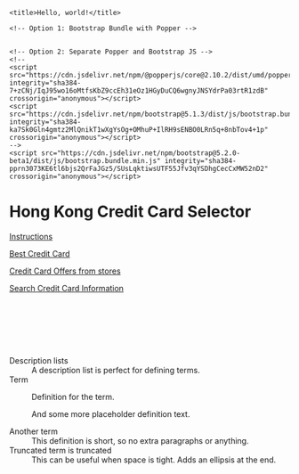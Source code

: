 <!doctype html>

<html lang="en">
  <head>
    <!-- Required meta tags -->
    <meta charset="utf-8">
    <meta name="viewport" content="width=device-width, initial-scale=1">
    <!-- Bootstrap CSS -->
    <link href="https://cdn.jsdelivr.net/npm/bootstrap@5.2.0-beta1/dist/css/bootstrap.min.css" rel="stylesheet" integrity="sha384-0evHe/X+R7YkIZDRvuzKMRqM+OrBnVFBL6DOitfPri4tjfHxaWutUpFmBp4vmVor" crossorigin="anonymous">

    <title>Hello, world!</title>
  </head>

  <body>
    <!-- Optional JavaScript; choose one of the two! -->

    <!-- Option 1: Bootstrap Bundle with Popper -->
    
	
	<!-- Option 2: Separate Popper and Bootstrap JS -->
    <!--
    <script src="https://cdn.jsdelivr.net/npm/@popperjs/core@2.10.2/dist/umd/popper.min.js" integrity="sha384-7+zCNj/IqJ95wo16oMtfsKbZ9ccEh31eOz1HGyDuCQ6wgnyJNSYdrPa03rtR1zdB" crossorigin="anonymous"></script>
    <script src="https://cdn.jsdelivr.net/npm/bootstrap@5.1.3/dist/js/bootstrap.bundle.min.js" integrity="sha384-ka7Sk0Gln4gmtz2MlQnikT1wXgYsOg+OMhuP+IlRH9sENBO0LRn5q+8nbTov4+1p" crossorigin="anonymous"></script>
    -->
    <script src="https://cdn.jsdelivr.net/npm/bootstrap@5.2.0-beta1/dist/js/bootstrap.bundle.min.js" integrity="sha384-pprn3073KE6tl6bjs2QrFaJGz5/SUsLqktiwsUTF55Jfv3qYSDhgCecCxMW52nD2" crossorigin="anonymous"></script>
	
  <div class="container py-4">
    <div class="p-5 mb-4 bg-light rounded-3">
      <div class="container-fluid py-5">
        <h1 class="display-5 fw-bold">Hong Kong Credit Card Selector</h1>
      </div>
    </div>
	  
	  
  <div class="row">
    <div class="col-sm-3">
      <a href="Instructions.php" class="btn btn-info">Instructions</a></p>
  </div>
    <div class="col-sm-3">
      <p><a href="Best_Credit_Card.php" class="btn btn-warning">Best Credit Card</a></p>
  </div>
    <div class="col-sm-3">
      <a href="Credit_card_offers_from_different_stores.php" class="btn btn-danger">Credit Card Offers from stores</a></p>
    </div>
	<div class="col-sm-3">
      <a href="Search_Credit_Card_Information.php" class="btn btn-primary">Search Credit Card Information</a></p>
    </div>
	<br><br><br><br><br>

<dl class="row">
  <dt class="col-sm-3">Description lists</dt>
  <dd class="col-sm-9">A description list is perfect for defining terms.</dd>

  <dt class="col-sm-3">Term</dt>
  <dd class="col-sm-9">
    <p>Definition for the term.</p>
    <p>And some more placeholder definition text.</p>
  </dd>

  <dt class="col-sm-3">Another term</dt>
  <dd class="col-sm-9">This definition is short, so no extra paragraphs or anything.</dd>

  <dt class="col-sm-3 text-truncate">Truncated term is truncated</dt>
  <dd class="col-sm-9">This can be useful when space is tight. Adds an ellipsis at the end.</dd>
  <dd class="col-sm-9">&nbsp;  </dd>
</dl>
	
  </body>
</html>
